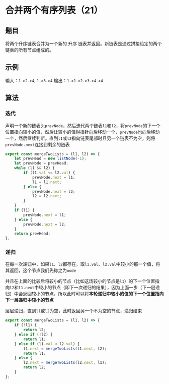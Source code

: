 # 合并两个有序列表（21）

## 题目

将两个升序链表合并为一个新的 升序 链表并返回。新链表是通过拼接给定的两个链表的所有节点组成的。 

## 示例

输入：`1->2->4`, `1->3->4`
输出：`1->1->2->3->4->4`

## 算法

### 迭代

声明一个新的链表头`prevNode`，然后迭代两个链表`l1`和`l2`，将`prevNode`的下一个位置指向较小的值，然后让较小的值得指针向后移动一个，`prevNode`也向后移动一个，然后继续判断。直到`l1`或`l2`指向链表尾部时且另一个链表不为空，则将`prevNode.next`连接到剩余的链表

```js
export const mergeTwoLists = (l1, l2) => {
	let prevHead = new listNode(-1);
	let prevNode = prevHead;
	while (l1 && l2) {
		if (l1.val <= l2.val) {
			prevNode.next = l1;
			l1 = l1.next;
		} else {
			prevNode.next = l2;
			l2 = l2.next;
		}
	}
	if (l1) {
		prevNode.next = l1;
	} else {
		prevNode.next = l2;
	}
	return prevHead;
};
```

### 递归

在每一次递归中，如果`l1`、`l2`都存在，取`l1.val`、`l2.val`中较小的那一个值，将其返回，这个节点我们先称之为`node`

并且在上面的比较后将较小的节点（比如这场较小的节点是`l1`）的下一个位置指向`l2`和`l1.next`中较小的节点（即下一次递归的结果），因为上面一步（下一层递归）中会返回较小的节点，所以此时可以将**本轮递归中较小的值的下一个位置指向下一层递归中较小的节点**

层层递归，直到`l1`或`l2`为空，此时返回另一个不为空的节点，递归结束

```js
export const mergeTwoLists = (l1, l2) => {
	if (!l1) {
		return l2;
	} else if (!l2) {
		return l1;
	} else if (l1.val < l2.val) {
		l1.next = mergeTwoLists(l1.next, l2);
		return l1;
	} else {
		l2.next = mergeTwoLists(l2.next, l1);
		return l2;
	}
};
```
